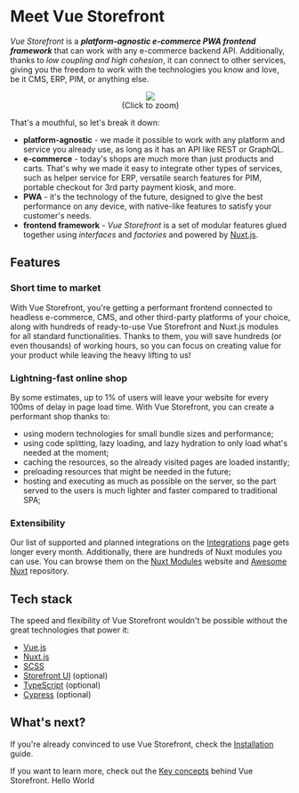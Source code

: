 # Meet Vue Storefront

_Vue Storefront_ is a ___platform-agnostic e-commerce PWA frontend framework___ that can work with any e-commerce backend API. Additionally, thanks to _low coupling and high cohesion_, it can connect to other services, giving you the freedom to work with the technologies you know and love, be it CMS, ERP, PIM, or anything else.

<figure style="text-align: center">
  <img src="./images/high-level-architecture.png" style="max-height: 500px" />
  <figcaption style="font-size: 0.9rem">(Click to zoom)</figcaption>
</figure>

That's a mouthful, so let's break it down:
 - __platform-agnostic__ - we made it possible to work with any platform and service you already use, as long as it has an API like REST or GraphQL.
 - __e-commerce__ - today's shops are much more than just products and carts. That's why we made it easy to integrate other types of services, such as helper service for ERP, versatile search features for PIM, portable checkout for 3rd party payment kiosk, and more.
 - __PWA__ - it's the technology of the future, designed to give the best performance on any device, with native-like features to satisfy your customer's needs.
 - __frontend framework__ - _Vue Storefront_ is a set of modular features glued together using _interfaces_ and _factories_ and powered by [Nuxt.js](https://nuxtjs.org/).

## Features

### Short time to market

With Vue Storefront, you're getting a performant frontend connected to headless e-commerce, CMS, and other third-party platforms of your choice, along with hundreds of ready-to-use Vue Storefront and Nuxt.js modules for all standard functionalities. Thanks to them, you will save hundreds (or even thousands) of working hours, so you can focus on creating value for your product while leaving the heavy lifting to us!

### Lightning-fast online shop

By some estimates, up to 1% of users will leave your website for every 100ms of delay in page load time. With Vue Storefront, you can create a performant shop thanks to:
- using modern technologies for small bundle sizes and performance;
- using code splitting, lazy loading, and lazy hydration to only load what's needed at the moment;
- caching the resources, so the already visited pages are loaded instantly;
- preloading resources that might be needed in the future;
- hosting and executing as much as possible on the server, so the part served to the users is much lighter and faster compared to traditional SPA;

### Extensibility

Our list of supported and planned integrations on the [Integrations](./integrations) page gets longer every month. Additionally, there are hundreds of Nuxt modules you can use. You can browse them on the [Nuxt Modules](https://modules.nuxtjs.org/) website and [Awesome Nuxt](https://github.com/nuxt-community/awesome-nuxt) repository.

## Tech stack

The speed and flexibility of Vue Storefront wouldn't be possible without the great technologies that power it:

- [Vue.js](https://vuejs.org/v2/guide/)
- [Nuxt.js](https://nuxtjs.org/guide)
- [SCSS](https://sass-lang.com/)
- [Storefront UI](https://www.storefrontui.io/) (optional)
- [TypeScript](https://www.typescriptlang.org/docs/home) (optional)
- [Cypress](https://www.cypress.io/) (optional)

## What's next?

If you're already convinced to use Vue Storefront, check the [Installation](./general/installation.html) guide.

If you want to learn more, check out the [Key concepts](./general/key-concepts.html) behind Vue Storefront.
Hello World
